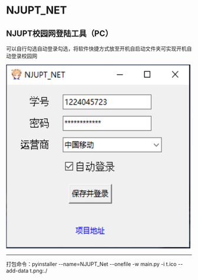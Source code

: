# NJUPT_NET
NJUPT校园网登陆工具（PC）
--- 
可以自行勾选自动登录勾选，将软件快捷方式放至开机自启动文件夹可实现开机自动登录校园网

<img src="https://github.com/1EM0NS/NJUPT_NET/blob/main/img.png" width="500" height="500">

---
打包命令：pyinstaller --name=NJUPT_Net --onefile -w  main.py -i t.ico --add-data t.png:./
